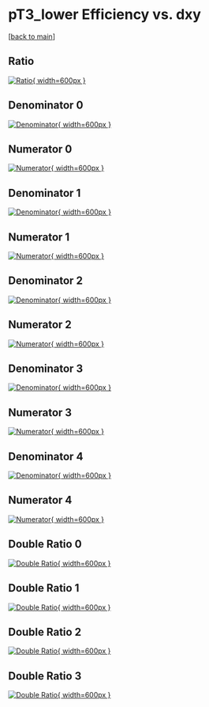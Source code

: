 # pT3_lower Efficiency vs. dxy

[[back to main](./)]



## Ratio

[![Ratio](../mtv/var/pT3_lower_base_0_-1_eff_dxy.png){ width=600px }](../mtv/var/pT3_lower_base_0_-1_eff_dxy.pdf)

## Denominator 0

[![Denominator](../mtv/den/pT3_lower_base_0_-1_eff_dxy_den0.png){ width=600px }](../mtv/den/pT3_lower_base_0_-1_eff_dxy_den0.pdf)

## Numerator 0

[![Numerator](../mtv/num/pT3_lower_base_0_-1_eff_dxy_num0.png){ width=600px }](../mtv/num/pT3_lower_base_0_-1_eff_dxy_num0.pdf)

## Denominator 1

[![Denominator](../mtv/den/pT3_lower_base_0_-1_eff_dxy_den1.png){ width=600px }](../mtv/den/pT3_lower_base_0_-1_eff_dxy_den1.pdf)

## Numerator 1

[![Numerator](../mtv/num/pT3_lower_base_0_-1_eff_dxy_num1.png){ width=600px }](../mtv/num/pT3_lower_base_0_-1_eff_dxy_num1.pdf)

## Denominator 2

[![Denominator](../mtv/den/pT3_lower_base_0_-1_eff_dxy_den2.png){ width=600px }](../mtv/den/pT3_lower_base_0_-1_eff_dxy_den2.pdf)

## Numerator 2

[![Numerator](../mtv/num/pT3_lower_base_0_-1_eff_dxy_num2.png){ width=600px }](../mtv/num/pT3_lower_base_0_-1_eff_dxy_num2.pdf)

## Denominator 3

[![Denominator](../mtv/den/pT3_lower_base_0_-1_eff_dxy_den3.png){ width=600px }](../mtv/den/pT3_lower_base_0_-1_eff_dxy_den3.pdf)

## Numerator 3

[![Numerator](../mtv/num/pT3_lower_base_0_-1_eff_dxy_num3.png){ width=600px }](../mtv/num/pT3_lower_base_0_-1_eff_dxy_num3.pdf)

## Denominator 4

[![Denominator](../mtv/den/pT3_lower_base_0_-1_eff_dxy_den4.png){ width=600px }](../mtv/den/pT3_lower_base_0_-1_eff_dxy_den4.pdf)

## Numerator 4

[![Numerator](../mtv/num/pT3_lower_base_0_-1_eff_dxy_num4.png){ width=600px }](../mtv/num/pT3_lower_base_0_-1_eff_dxy_num4.pdf)

## Double Ratio 0

[![Double Ratio](../mtv/ratio/pT3_lower_base_0_-1_eff_dxy_ratio0.png){ width=600px }](../mtv/ratio/pT3_lower_base_0_-1_eff_dxy_ratio0.pdf)

## Double Ratio 1

[![Double Ratio](../mtv/ratio/pT3_lower_base_0_-1_eff_dxy_ratio1.png){ width=600px }](../mtv/ratio/pT3_lower_base_0_-1_eff_dxy_ratio1.pdf)

## Double Ratio 2

[![Double Ratio](../mtv/ratio/pT3_lower_base_0_-1_eff_dxy_ratio2.png){ width=600px }](../mtv/ratio/pT3_lower_base_0_-1_eff_dxy_ratio2.pdf)

## Double Ratio 3

[![Double Ratio](../mtv/ratio/pT3_lower_base_0_-1_eff_dxy_ratio3.png){ width=600px }](../mtv/ratio/pT3_lower_base_0_-1_eff_dxy_ratio3.pdf)

